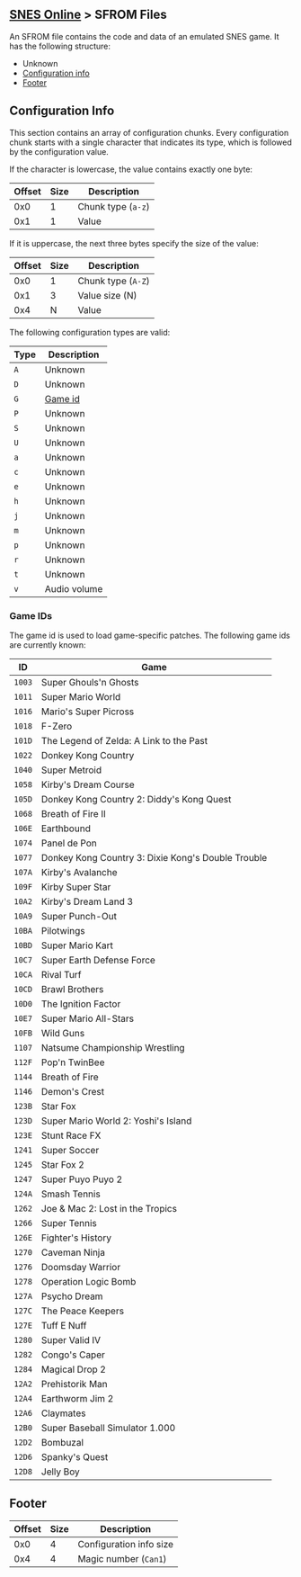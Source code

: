 [SNES Online](/formats.md#snes-nso) > SFROM Files
---

An SFROM file contains the code and data of an emulated SNES game. It has the following structure:

* Unknown
* [Configuration info](#configuration-info)
* [Footer](#footer)

## Configuration Info
This section contains an array of configuration chunks. Every configuration chunk starts with a single character that indicates its type, which is followed by the configuration value.

If the character is lowercase, the value contains exactly one byte:

| Offset | Size | Description |
| --- | --- | --- |
| 0x0 | 1 | Chunk type (`a-z`) |
| 0x1 | 1 | Value |

If it is uppercase, the next three bytes specify the size of the value:

| Offset | Size | Description |
| --- | --- | --- |
| 0x0 | 1 | Chunk type (`A-Z`) |
| 0x1 | 3 | Value size (N) |
| 0x4 | N | Value |

The following configuration types are valid:

| Type | Description |
| --- | --- |
| `A` | Unknown |
| `D` | Unknown |
| `G` | [Game id](#game-ids) |
| `P` | Unknown |
| `S` | Unknown |
| `U` | Unknown |
| `a` | Unknown |
| `c` | Unknown |
| `e` | Unknown |
| `h` | Unknown |
| `j` | Unknown |
| `m` | Unknown |
| `p` | Unknown |
| `r` | Unknown |
| `t` | Unknown |
| `v` | Audio volume |

### Game IDs
The game id is used to load game-specific patches. The following game ids are currently known:

| ID | Game |
| --- | --- |
| `1003` | Super Ghouls'n Ghosts |
| `1011` | Super Mario World |
| `1016` | Mario's Super Picross |
| `1018` | F-Zero |
| `101D` | The Legend of Zelda: A Link to the Past |
| `1022` | Donkey Kong Country |
| `1040` | Super Metroid |
| `1058` | Kirby's Dream Course |
| `105D` | Donkey Kong Country 2: Diddy's Kong Quest |
| `1068` | Breath of Fire II |
| `106E` | Earthbound |
| `1074` | Panel de Pon |
| `1077` | Donkey Kong Country 3: Dixie Kong's Double Trouble |
| `107A` | Kirby's Avalanche |
| `109F` | Kirby Super Star |
| `10A2` | Kirby's Dream Land 3 |
| `10A9` | Super Punch-Out |
| `10BA` | Pilotwings |
| `10BD` | Super Mario Kart |
| `10C7` | Super Earth Defense Force |
| `10CA` | Rival Turf |
| `10CD` | Brawl Brothers |
| `10D0` | The Ignition Factor |
| `10E7` | Super Mario All-Stars |
| `10FB` | Wild Guns |
| `1107` | Natsume Championship Wrestling |
| `112F` | Pop'n TwinBee |
| `1144` | Breath of Fire |
| `1146` | Demon's Crest |
| `123B` | Star Fox |
| `123D` | Super Mario World 2: Yoshi's Island |
| `123E` | Stunt Race FX |
| `1241` | Super Soccer |
| `1245` | Star Fox 2 |
| `1247` | Super Puyo Puyo 2 |
| `124A` | Smash Tennis |
| `1262` | Joe & Mac 2: Lost in the Tropics |
| `1266` | Super Tennis |
| `126E` | Fighter's History |
| `1270` | Caveman Ninja |
| `1276` | Doomsday Warrior |
| `1278` | Operation Logic Bomb |
| `127A` | Psycho Dream |
| `127C` | The Peace Keepers |
| `127E` | Tuff E Nuff |
| `1280` | Super Valid IV |
| `1282` | Congo's Caper |
| `1284` | Magical Drop 2 |
| `12A2` | Prehistorik Man |
| `12A4` | Earthworm Jim 2|
| `12A6` | Claymates |
| `12B0` | Super Baseball Simulator 1.000 |
| `12D2` | Bombuzal |
| `12D6` | Spanky's Quest |
| `12D8` | Jelly Boy |

## Footer

| Offset | Size | Description |
| --- | --- | --- |
| 0x0 | 4 | Configuration info size |
| 0x4 | 4 | Magic number (`Can1`) |